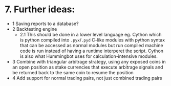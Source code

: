 # 7. Further ideas:

- 1 Saving reports to a database?
- 2 Backtesting engine
  - 2.1 This should be done in a lower level language eg. Cython which is python compiled into   `.pyx`/`.pyd` C-like modules with python syntax that can be accessed as normal modules but run   compiled machine code is run instead of having a runtime interperet the script. Cython is also what Hummingbot uses for calculation-intensive modules.
- 3 Combine with triangular arbitrage strategy, using any exposed coins in an open position as stake currencies that execute arbitrage signals and be returned back to the same coin to resume the position
- 4 Add support for normal trading pairs, not just combined trading pairs